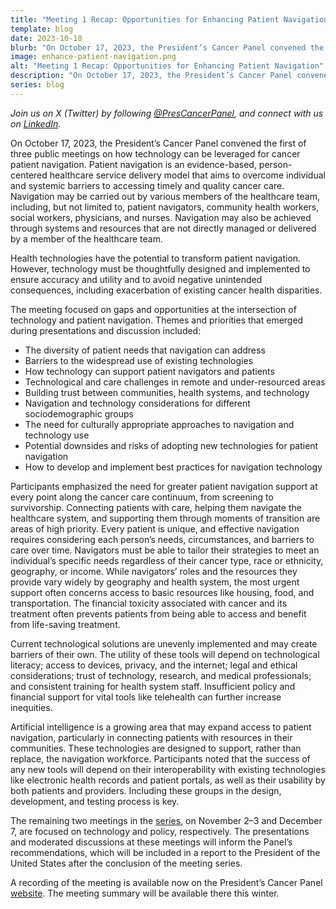 ```yaml
---
title: "Meeting 1 Recap: Opportunities for Enhancing Patient Navigation"
template: blog
date: 2023-10-18
blurb: "On October 17, 2023, the President’s Cancer Panel convened the first of three public meetings with key experts to discuss gaps and opportunities at the intersection of technology and patient navigation. Read our latest blog post to find out more about common themes and priority areas that emerged from this meeting."
image: enhance-patient-navigation.png
alt: "Meeting 1 Recap: Opportunities for Enhancing Patient Navigation"
description: "On October 17, 2023, the President’s Cancer Panel convened the first of three public meetings with key experts to discuss gaps and opportunities at the intersection of technology and patient navigation. Read our latest blog post to find out more about common themes and priority areas that emerged from this meeting."
series: blog
---
```

<div>
<image-with-class
	className="float-right"
	imagewidth="45%"
	src="enhance-patient-navigation.png"
	alt="Leveraging Technology to Enhance Patient Navigation">
</image-with-class>
</div>

*Join us on X (Twitter) by following [@PresCancerPanel](https://twitter.com/PresCancerPanel), and connect with us on [LinkedIn](https://www.linkedin.com/company/president's-cancer-panel/).*

On October 17, 2023, the President’s Cancer Panel convened the first of three public meetings on how technology can be leveraged for cancer patient navigation. Patient navigation is an evidence-based, person-centered healthcare service delivery model that aims to overcome individual and systemic barriers to accessing timely and quality cancer care. Navigation may be carried out by various members of the healthcare team, including, but not limited to, patient navigators, community health workers, social workers, physicians, and nurses. Navigation may also be achieved through systems and resources that are not directly managed or delivered by a member of the healthcare team.

Health technologies have the potential to transform patient navigation. However, technology must be thoughtfully designed and implemented to ensure accuracy and utility and to avoid negative unintended consequences, including exacerbation of existing cancer health disparities.

The meeting focused on gaps and opportunities at the intersection of technology and patient navigation. Themes and priorities that emerged during presentations and discussion included:

- The diversity of patient needs that navigation can address
- Barriers to the widespread use of existing technologies
- How technology can support patient navigators and patients
- Technological and care challenges in remote and under-resourced areas
- Building trust between communities, health systems, and technology
- Navigation and technology considerations for different sociodemographic groups
- The need for culturally appropriate approaches to navigation and technology use
- Potential downsides and risks of adopting new technologies for patient navigation
- How to develop and implement best practices for navigation technology

Participants emphasized the need for greater patient navigation support at every point along the cancer care continuum, from screening to survivorship. Connecting patients with care, helping them navigate the healthcare system, and supporting them through moments of transition are areas of high priority. Every patient is unique, and effective navigation requires considering each person’s needs, circumstances, and barriers to care over time. Navigators must be able to tailor their strategies to meet an individual’s specific needs regardless of their cancer type, race or ethnicity, geography, or income. While navigators’ roles and the resources they provide vary widely by geography and health system, the most urgent support often concerns access to basic resources like housing, food, and transportation. The financial toxicity associated with cancer and its treatment often prevents patients from being able to access and benefit from life-saving treatment.

Current technological solutions are unevenly implemented and may create barriers of their own. The utility of these tools will depend on technological literacy; access to devices, privacy, and the internet; legal and ethical considerations; trust of technology, research, and medical professionals; and consistent training for health system staff. Insufficient policy and financial support for vital tools like telehealth can further increase inequities.

Artificial intelligence is a growing area that may expand access to patient navigation, particularly in connecting patients with resources in their communities. These technologies are designed to support, rather than replace, the navigation workforce. Participants noted that the success of any new tools will depend on their interoperability with existing technologies like electronic health records and patient portals, as well as their usability by both patients and providers. Including these groups in the design, development, and testing process is key.

The remaining two meetings in the [series](https://prescancerpanel.cancer.gov/reports/2023/inequities/), on November 2–3 and December 7, are focused on technology and policy, respectively. The presentations and moderated discussions at these meetings will inform the Panel’s recommendations, which will be included in a report to the President of the United States after the conclusion of the meeting series.

A recording of the meeting is available now on the President’s Cancer Panel [website](/reports/). The meeting summary will be available there this winter.
